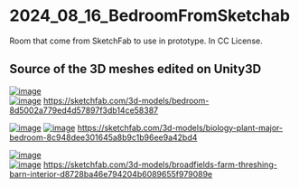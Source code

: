 # 2024_08_16_BedroomFromSketchab
Room that come from SketchFab to use in prototype. In CC License.

## Source of the 3D meshes edited on Unity3D

[![image](https://github.com/user-attachments/assets/cfd6b12d-bdf5-4c70-9148-19fc84ead88d)](https://sketchfab.com/3d-models/bedroom-8d5002a779ed4d57897f3db14ce58387)  
[![image](https://github.com/user-attachments/assets/092f8be4-fad4-49e4-bdb5-fdad21cc48b8)](https://sketchfab.com/3d-models/bedroom-8d5002a779ed4d57897f3db14ce58387)
https://sketchfab.com/3d-models/bedroom-8d5002a779ed4d57897f3db14ce58387  



[![image](https://github.com/user-attachments/assets/a9d7c067-7098-437b-91bd-3a04d235c506)](https://sketchfab.com/3d-models/biology-plant-major-bedroom-8c948dee301645a8b9c1b96ee9a42bd4) 
[![image](https://github.com/user-attachments/assets/8e3f769e-4ebd-47f6-ad9a-3363b75098b5)](https://sketchfab.com/3d-models/biology-plant-major-bedroom-8c948dee301645a8b9c1b96ee9a42bd4)
https://sketchfab.com/3d-models/biology-plant-major-bedroom-8c948dee301645a8b9c1b96ee9a42bd4  


[![image](https://github.com/user-attachments/assets/7160f015-75f9-4718-9075-0e39be2fbd30)](https://sketchfab.com/3d-models/broadfields-farm-threshing-barn-interior-d8728ba46e794204b6089655f979089e)  
[![image](https://github.com/user-attachments/assets/d7783f1c-895b-44c5-b861-29c0e0e94aa7)](https://sketchfab.com/3d-models/broadfields-farm-threshing-barn-interior-d8728ba46e794204b6089655f979089e)
https://sketchfab.com/3d-models/broadfields-farm-threshing-barn-interior-d8728ba46e794204b6089655f979089e  

